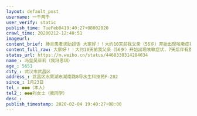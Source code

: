 ```yaml
---
layout: default_post
username: 一千两千
user_verify: static
publish_time: TueFeb0419:40:27+08002020
crawl_time: 20200212-12:40:51
imageurl: 
content_brief: 肺炎患者求助超话 大家好！！大约10天前我父亲（56岁）开始出现咳嗽症状，7天后伴有腹泻和低烧。母亲（51岁）差不多也10天前开始发烧，腹泻，其中高烧反复，7天后退烧，开始咳嗽，并且越来越严重。三天前我父母去医院检查CT，CT显示父母皆肺部感染！！！！昨天去医院检查核酸，两人结果显示阳性， ...全文
content_full_raw: 大家好！！大约10天前我父亲（56岁）开始出现咳嗽症状，7天后伴有腹泻和低烧。母亲（51岁）差不多也10天前开始发烧，腹泻，其中高烧反复，7天后退烧，开始咳嗽，并且越来越严重。三天前我父母去医院检查CT，CT显示父母皆肺部感染！！！！昨天去医院检查核酸，两人结果显示阳性，并且感染面积变大，出现乏力和无力等症状，医院建议住院治疗。联系社区，社区工作人员态度良好，我们也非常感谢他们，但排队四天也无法等到床位！！每三天需要去医院拿药，买菜，口罩也快要用完了，真的很危险！！！目前我不在武汉，无法帮助父母，我在武汉还有一个八十多岁的奶奶，因为不住在一起暂时没有感染，但如果一旦父母病情持续恶化！！呼吸困难！！根本难以自我救助！！！！相当于我家现在在武汉无依无靠！！只有送到医院才是最好的选择！！希望大家能提供床位信息，帮助我家尽快找到床位！！感谢大家！！！我会持续更新父母病情！！我真的没有办法了！！我本来是完整的家，我不希望从此以后一个人！！！【姓名】冯玺吴亚莉（我冯思琪）【年龄】5651【所在城市】武汉市武昌区【所在小区、社区】武昌区水果湖东湖南路8号水生科技苑F-202【患病时间】1月23日【联系方式】●●●（本人）【其他紧急联系人】●●●刘女士（我同学）
status_url: https://m.weibo.cn/status/4468330314284034
name_: 冯玺吴亚莉（我冯思琪）
age_: 5651
city_: 武汉市武昌区
address_: 武昌区水果湖东湖南路8号水生科技苑F-202
since_: 1月23日
tel_: ●●●（本人）
tel2_: ●●●刘女士（我同学）
desc_: 
publish_timestamp: 2020-02-04 19:40:27+08:00
---
```

